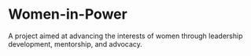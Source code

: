 # Women-in-Power
A project aimed at advancing the interests of women through leadership development, mentorship, and advocacy.
